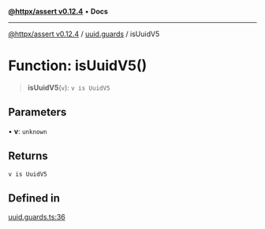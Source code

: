 [**@httpx/assert v0.12.4**](../../README.md) • **Docs**

***

[@httpx/assert v0.12.4](../../README.md) / [uuid.guards](../README.md) / isUuidV5

# Function: isUuidV5()

> **isUuidV5**(`v`): `v is UuidV5`

## Parameters

• **v**: `unknown`

## Returns

`v is UuidV5`

## Defined in

[uuid.guards.ts:36](https://github.com/belgattitude/httpx/blob/9d56eb57739de47a2eced4122ffa042138007013/packages/assert/src/uuid.guards.ts#L36)

